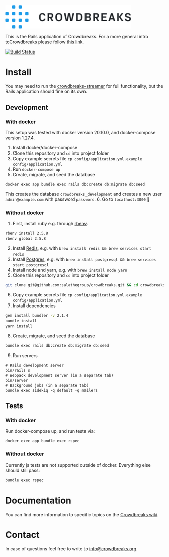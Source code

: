 <img src="app/assets/images/logo-crowdbreaks.svg" alt="Crowdbreaks logo" width="400px"/>

This is the Rails application of Crowdbreaks. For a more general intro toCrowdbreaks please follow [this link](https://github.com/crowdbreaks/welcome).

[![Build Status](https://travis-ci.org/crowdbreaks/crowdbreaks.svg?branch=master)](https://travis-ci.org/crowdbreaks/crowdbreaks)

# Install
You may need to run the [crowdbreaks-streamer](https://github.com/crowdbreaks/crowdbreaks-streamer) for full functionality, but the Rails application should fine on its own.

## Development

### With docker
This setup was tested with docker version 20.10.0, and docker-compose version 1.27.4.

1. Install docker/docker-compose
2. Clone this repository and `cd` into project folder
3. Copy example secrets file `cp config/application.yml.example config/application.yml`
4. Run `docker-compose up`
5. Create, migrate, and seed the database
```bash
docker exec app bundle exec rails db:create db:migrate db:seed
```
This creates the database `crowdbreaks_development` and creates a new user `admin@example.com` with password `password`.
6. Go to `localhost:3000` :rainbow:

### Without docker
1. First, install ruby e.g. through [rbenv](https://github.com/rbenv/rbenv).
```bash
rbenv install 2.5.8
rbenv global 2.5.8
```
2. Install [Redis](https://redis.io/topics/quickstart), e.g. with `brew install redis && brew services start redis`
3. Install [Postgres](https://www.postgresql.org/), e.g. with `brew install postgresql && brew services start postgresql`
4. Install node and yarn, e.g. with `brew install node yarn`
5. Clone this repository and `cd` into project folder
```bash
git clone git@github.com:salathegroup/crowdbreaks.git && cd crowdbreaks
```
6. Copy example secrets file `cp config/application.yml.example config/application.yml`
7. Install dependencies
```bash
gem install bundler -v 2.1.4
bundle install
yarn install
```
8. Create, migrate, and seed the database
```bash
bundle exec rails db:create db:migrate db:seed
```
9. Run servers
```
# Rails development server
bin/rails s
# Webpack development server (in a separate tab)
bin/server
# Background jobs (in a separate tab)
bundle exec sidekiq -q default -q mailers
```

## Tests
### With docker
Run docker-compose up, and run tests via:
```bash
docker exec app bundle exec rspec
```

### Without docker
Currently js tests are not supported outside of docker. Everything else should still pass:
```bash
bundle exec rspec
```

# Documentation
You can find more information to specific topics on the [Crowdbreaks wiki](https://github.com/crowdbreaks/crowdbreaks/wiki).

# Contact
In case of questions feel free to write to [info@crowdbreaks.org](mailto:info@crowdbreaks.org).
